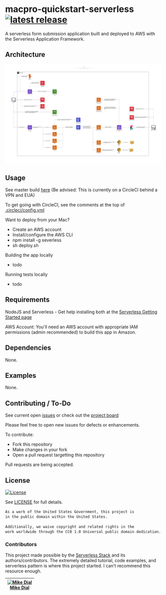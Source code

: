 # macpro-quickstart-serverless [![latest release](https://img.shields.io/github/release/cmsgov/macpro-quickstart-serverless.svg)](https://github.com/cmsgov/macpro-quickstart-serverless/releases/latest)

A serverless form submission application built and deployed to AWS with the Serverless Application Framework.


## Architecture

![Architecture Diagram](./.images/architecture.png?raw=true)

## Usage

See master build [here](https://circleci.west.cms.gov/gh/CMSgov/workflows/macpro-quickstart-serverless/tree/master)  (Be advised:  This is currently on a CircleCI behind a VPN and EUA)


To get going with CircleCI, see the comments at the top of [.circleci/config.yml](.circleci/config.yml)


Want to deploy from your Mac?
- Create an AWS account
- Install/configure the AWS CLI
- npm install -g severless
- sh deploy.sh

Building the app locally
- todo

Running tests locally
- todo

## Requirements

NodeJS and Serverless - Get help installing both at the [Serverless Getting Started page](https://www.serverless.com/framework/docs/providers/aws/guide/installation/)

AWS Account:  You'll need an AWS account with appropriate IAM permissions (admin recommended) to build this app in Amazon.

## Dependencies

None.

## Examples
None.

## Contributing / To-Do

See current open [issues](https://github.com/mdial89f/quickstart-serverless/issues) or check out the [project board](https://github.com/mdial89f/quickstart-serverless/projects/1)

Please feel free to open new issues for defects or enhancements.

To contribute:
- Fork this repository
- Make changes in your fork
- Open a pull request targetting this repository

Pull requests are being accepted.

## License

[![License](https://img.shields.io/badge/License-CC0--1.0--Universal-blue.svg)](https://creativecommons.org/publicdomain/zero/1.0/legalcode)

See [LICENSE](LICENSE.md) for full details.

```text
As a work of the United States Government, this project is
in the public domain within the United States.

Additionally, we waive copyright and related rights in the
work worldwide through the CC0 1.0 Universal public domain dedication.
```

### Contributors

This project made possible by the [Serverless Stack](https://serverless-stack.com/) and its authors/contributors.  The extremely detailed tutorial, code examples, and serverless pattern is where this project started.  I can't recommend this resource enough.

| [![Mike Dial][dial_avatar]][dial_homepage]<br/>[Mike Dial][dial_homepage] |
|---|

  [dial_homepage]: https://github.com/mdial89f
  [dial_avatar]: https://avatars.githubusercontent.com/mdial89f?size=150
